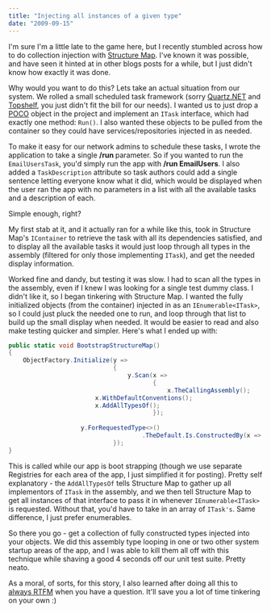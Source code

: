 ```yaml
---
title: "Injecting all instances of a given type"
date: "2009-09-15"
---
```


I'm sure I'm a little late to the game here, but I recently stumbled across how to do collection injection with [Structure Map](http://structuremap.sourceforge.net/Default.htm). I've known it was possible, and have seen it hinted at in other blogs posts for a while, but I just didn't know how exactly it was done.

Why would you want to do this? Lets take an actual situation from our system. We rolled a small scheduled task framework (sorry [Quartz.NET](http://quartznet.sourceforge.net/) and [Topshelf](http://code.google.com/p/topshelf/), you just didn't fit the bill for our needs). I wanted us to just drop a [POCO](http://en.wikipedia.org/wiki/Plain_Old_CLR_Object) object in the project and implement an `ITask` interface, which had exactly one method: `Run()`. I also wanted these objects to be pulled from the container so they could have services/repositories injected in as needed.

To make it easy for our network admins to schedule these tasks, I wrote the application to take a single **/run <taskName>** parameter. So if you wanted to run the `EmailUsersTask`, you'd simply run the app with **/run EmailUsers**. I also added a `TaskDescription` attribute so task authors could add a single sentence letting everyone know what it did, which would be displayed when the user ran the app with no parameters in a list with all the available tasks and a description of each.

Simple enough, right?

My first stab at it, and it actually ran for a while like this, took in Structure Map's `IContainer` to retrieve the task with all its dependencies satisfied, and to display all the available tasks it would just loop through all types in the assembly (filtered for only those implementing `ITask`), and get the needed display information.

Worked fine and dandy, but testing it was slow. I had to scan all the types in the assembly, even if I knew I was looking for a single test dummy class. I didn't like it, so I began tinkering with Structure Map. I wanted the fully initialized objects (from the container) injected in as an `IEnumerable<ITask>`, so I could just pluck the needed one to run, and loop through that list to build up the small display when needed. It would be easier to read and also make testing quicker and simpler. Here's what I ended up with:

```csharp
public static void BootstrapStructureMap()
{
    ObjectFactory.Initialize(y =>
                             {
                                 y.Scan(x =>
                                        {
                                            x.TheCallingAssembly();
                        x.WithDefaultConventions();
                        x.AddAllTypesOf();
                                        });
                                 
                    y.ForRequestedType<>()
                                     .TheDefault.Is.ConstructedBy(x => ObjectFactory.GetAllInstances());
                             });
} 
```

This is called while our app is boot strapping (though we use separate Registries for each area of the app, I just simplified it for posting). Pretty self explanatory - the `AddAllTypesOf` tells Structure Map to gather up all implementors of `ITask` in the assembly, and we then tell Structure Map to get all instances of that interface to pass it in whenever `IEnumerable<ITask>` is requested. Without that, you'd have to take in an array of `ITask's`. Same difference, I just prefer enumerables.

So there you go - get a collection of fully constructed types injected into your objects. We did this assembly type looping in one or two other system startup areas of the app, and I was able to kill them all off with this technique while shaving a good 4 seconds off our unit test suite. Pretty neato.

As a moral, of sorts, for this story, I also learned after doing all this to [always RTFM](http://structuremap.sourceforge.net/ScanningAssemblies.htm#section5) when you have a question. It'll save you a lot of time tinkering on your own :)
